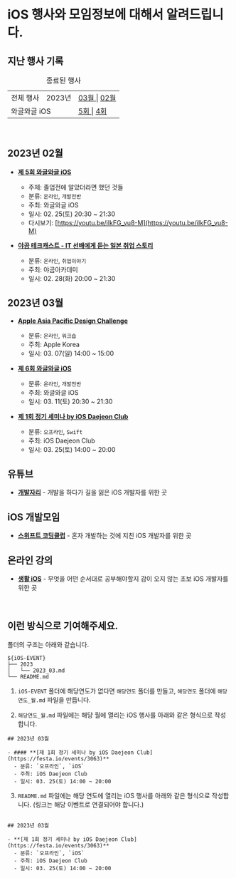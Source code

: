 # iOS 행사와 모임정보에 대해서 알려드립니다.

## 지난 행사 기록

<table>
	<caption>종료된 행사</caption>
	<tr>
    <td> 전체 행사 </td>
		<td> 2023년 </td>
		<td>
			<a href="./2023/2023_03.md"> 03월 </a> | 
			<a href="./2023/2023_02.md"> 02월 </a>
		</td>
	</tr>
  	<tr>
    <td colspan="2"> 와글와글 iOS </td>
		<td>
			<a href="https://github.com/Swift-Coding-Club/iOS-EVENT/blob/main/2023/2023_02.md#%EC%A0%9C-5%ED%9A%8C-%EC%99%80%EA%B8%80%EC%99%80%EA%B8%80-ios"> 5회 </a>
      |
      <a href="https://github.com/Swift-Coding-Club/iOS-EVENT/blob/main/2023/2023_02.md#%EC%A0%9C-4%ED%9A%8C-%EC%99%80%EA%B8%80%EC%99%80%EA%B8%80-ios"> 4회 </a>
    	</td>
    </tr>

</table>

<br />

## 2023년 02월

- **[제 5회 와글와글 iOS](https://www.notion.so/leeo75/5-iOS-2023-2-25-4a53c9d83e884a95938adb133fd1d613?pvs=4)**

  - 주제: 졸업전에 알았더라면 했던 것들
  - 분류: `온라인`, `개발전반`
  - 주최: 와글와글 iOS
  - 일시: 02. 25(토) 20:30 ~ 21:30
  - 다시보기: [https://youtu.be/iIkFG_vu8-M](https://youtu.be/iIkFG_vu8-M)

- **[야곰 테크캐스트 - IT 선배에게 듣는 일본 취업 스토리](https://yagom.net/courses/techcast-14/)**
  - 분류: `온라인`, `취업이야기`
  - 주최: 야곰아카데미
  - 일시: 02. 28(화) 20:00 ~ 21:30

## 2023년 03월

- **[Apple Asia Pacific Design Challenge](https://developer.apple.com/kr/events/schedule/)**

  - 분류: `온라인`, `워크숍`
  - 주최: Apple Korea
  - 일시: 03. 07(일) 14:00 ~ 15:00

- **[제 6회 와글와글 iOS](https://leeo75.notion.site/6-iOS-2023-3-xx-1298c5fbbf0d4b2ca2af26892f406a75)**

  - 분류: `온라인`, `개발전반`
  - 주최: 와글와글 iOS
  - 일시: 03. 11(토) 20:30 ~ 21:30

- **[제 1회 정기 세미나 by iOS Daejeon Club](https://festa.io/events/3063)**
  - 분류: `오프라인`, `Swift`
  - 주최: iOS Daejeon Club
  - 일시: 03. 25(토) 14:00 ~ 20:00

## 유튜브

- **[개발자리](https://www.youtube.com/@Leeo25)** - 개발을 하다가 길을 잃은 iOS 개발자를 위한 곳

## iOS 개발모임

- **[스위프트 코딩클럽](https://discord.gg/w4T2zgvbPv)** - 혼자 개발하는 것에 지친 iOS 개발자를 위한 곳

## 온라인 강의

- **[생활 iOS](https://www.opentutorials.org/course/5022)** - 무엇을 어떤 순서대로 공부해야할지 감이 오지 않는 초보 iOS 개발자를 위한 곳

<br>

## 이런 방식으로 기여해주세요.

폴더의 구조는 아래와 같습니다.

```
${iOS-EVENT}
├── 2023
│   └── 2023_03.md
└── README.md
```

1. `iOS-EVENT` 폴더에 해당연도가 없다면 `해당연도` 폴더를 만들고, `해당연도` 폴더에 `해당연도_월.md` 파일을 만듭니다.

2. `해당연도_월.md` 파일에는 해당 월에 열리는 iOS 행사를 아래와 같은 형식으로 작성합니다.

```
## 2023년 03월

- #### **[제 1회 정기 세미나 by iOS Daejeon Club](https://festa.io/events/3063)**
  - 분류: `오프라인`, `iOS`
  - 주최: iOS Daejeon Club
  - 일시: 03. 25(토) 14:00 ~ 20:00

```

3. `README.md` 파일에는 해당 연도에 열리는 iOS 행사를 아래와 같은 형식으로 작성합니다. (링크는 해당 이벤트로 연결되어야 합니다.)

```

## 2023년 03월

- **[제 1회 정기 세미나 by iOS Daejeon Club](https://festa.io/events/3063)**
  - 분류: `오프라인`, `iOS`
  - 주최: iOS Daejeon Club
  - 일시: 03. 25(토) 14:00 ~ 20:00

```
